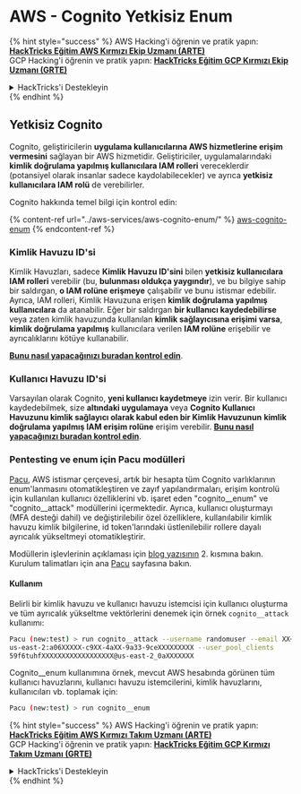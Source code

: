 # AWS - Cognito Yetkisiz Enum

{% hint style="success" %}
AWS Hacking'i öğrenin ve pratik yapın:<img src="../../../.gitbook/assets/image (1) (1) (1) (1).png" alt="" data-size="line">[**HackTricks Eğitim AWS Kırmızı Ekip Uzmanı (ARTE)**](https://training.hacktricks.xyz/courses/arte)<img src="../../../.gitbook/assets/image (1) (1) (1) (1).png" alt="" data-size="line">\
GCP Hacking'i öğrenin ve pratik yapın: <img src="../../../.gitbook/assets/image (2) (1).png" alt="" data-size="line">[**HackTricks Eğitim GCP Kırmızı Ekip Uzmanı (GRTE)**<img src="../../../.gitbook/assets/image (2) (1).png" alt="" data-size="line">](https://training.hacktricks.xyz/courses/grte)

<details>

<summary>HackTricks'i Destekleyin</summary>

* [**abonelik planlarını**](https://github.com/sponsors/carlospolop) kontrol edin!
* **💬 [**Discord grubuna**](https://discord.gg/hRep4RUj7f) veya [**telegram grubuna**](https://t.me/peass) katılın ya da **Twitter'da** 🐦 [**@hacktricks\_live**](https://twitter.com/hacktricks_live)**'i takip edin.**
* **Hacking ipuçlarını paylaşmak için** [**HackTricks**](https://github.com/carlospolop/hacktricks) ve [**HackTricks Cloud**](https://github.com/carlospolop/hacktricks-cloud) github reposuna PR gönderin.

</details>
{% endhint %}

## Yetkisiz Cognito

Cognito, geliştiricilerin **uygulama kullanıcılarına AWS hizmetlerine erişim vermesini** sağlayan bir AWS hizmetidir. Geliştiriciler, uygulamalarındaki **kimlik doğrulama yapılmış kullanıcılara IAM rolleri** vereceklerdir (potansiyel olarak insanlar sadece kaydolabilecekler) ve ayrıca **yetkisiz kullanıcılara IAM rolü** de verebilirler.

Cognito hakkında temel bilgi için kontrol edin:

{% content-ref url="../aws-services/aws-cognito-enum/" %}
[aws-cognito-enum](../aws-services/aws-cognito-enum/)
{% endcontent-ref %}

### Kimlik Havuzu ID'si

Kimlik Havuzları, sadece **Kimlik Havuzu ID'sini** bilen **yetkisiz kullanıcılara IAM rolleri** verebilir (bu, **bulunması oldukça yaygındır**), ve bu bilgiye sahip bir saldırgan, **o IAM rolüne erişmeye** çalışabilir ve bunu istismar edebilir.\
Ayrıca, IAM rolleri, Kimlik Havuzuna erişen **kimlik doğrulama yapılmış kullanıcılara** da atanabilir. Eğer bir saldırgan **bir kullanıcı kaydedebilirse** veya zaten kimlik havuzunda kullanılan **kimlik sağlayıcısına erişimi varsa**, **kimlik doğrulama yapılmış** kullanıcılara verilen **IAM rolüne** erişebilir ve ayrıcalıklarını kötüye kullanabilir.

[**Bunu nasıl yapacağınızı buradan kontrol edin**](../aws-services/aws-cognito-enum/cognito-identity-pools.md).

### Kullanıcı Havuzu ID'si

Varsayılan olarak Cognito, **yeni kullanıcı kaydetmeye** izin verir. Bir kullanıcı kaydedebilmek, size **altındaki uygulamaya** veya **Cognito Kullanıcı Havuzunu kimlik sağlayıcı olarak kabul eden bir Kimlik Havuzunun** **kimlik doğrulama yapılmış IAM erişim rolüne** erişim verebilir. [**Bunu nasıl yapacağınızı buradan kontrol edin**](../aws-services/aws-cognito-enum/cognito-user-pools.md#registration).

### Pentesting ve enum için Pacu modülleri

[Pacu](https://github.com/RhinoSecurityLabs/pacu), AWS istismar çerçevesi, artık bir hesapta tüm Cognito varlıklarının enum'lanmasını otomatikleştiren ve zayıf yapılandırmaları, erişim kontrolü için kullanılan kullanıcı özelliklerini vb. işaret eden "cognito\_\_enum" ve "cognito\_\_attack" modüllerini içermektedir. Ayrıca, kullanıcı oluşturmayı (MFA desteği dahil) ve değiştirilebilir özel özelliklere, kullanılabilir kimlik havuzu kimlik bilgilerine, id token'larındaki üstlenilebilir rollere dayalı ayrıcalık yükseltmeyi otomatikleştirir.

Modüllerin işlevlerinin açıklaması için [blog yazısının](https://rhinosecuritylabs.com/aws/attacking-aws-cognito-with-pacu-p2) 2. kısmına bakın. Kurulum talimatları için ana [Pacu](https://github.com/RhinoSecurityLabs/pacu) sayfasına bakın.

#### Kullanım

Belirli bir kimlik havuzu ve kullanıcı havuzu istemcisi için kullanıcı oluşturma ve tüm ayrıcalık yükseltme vektörlerini denemek için örnek `cognito__attack` kullanımı:
```bash
Pacu (new:test) > run cognito__attack --username randomuser --email XX+sdfs2@gmail.com --identity_pools
us-east-2:a06XXXXX-c9XX-4aXX-9a33-9ceXXXXXXXXX --user_pool_clients
59f6tuhfXXXXXXXXXXXXXXXXXX@us-east-2_0aXXXXXXX
```
Cognito\_\_enum kullanımına örnek, mevcut AWS hesabında görünen tüm kullanıcı havuzlarını, kullanıcı havuzu istemcilerini, kimlik havuzlarını, kullanıcıları vb. toplamak için:
```bash
Pacu (new:test) > run cognito__enum
```
{% hint style="success" %}
AWS Hacking'i öğrenin ve pratik yapın:<img src="../../../.gitbook/assets/image (1) (1) (1) (1).png" alt="" data-size="line">[**HackTricks Eğitim AWS Kırmızı Takım Uzmanı (ARTE)**](https://training.hacktricks.xyz/courses/arte)<img src="../../../.gitbook/assets/image (1) (1) (1) (1).png" alt="" data-size="line">\
GCP Hacking'i öğrenin ve pratik yapın: <img src="../../../.gitbook/assets/image (2) (1).png" alt="" data-size="line">[**HackTricks Eğitim GCP Kırmızı Takım Uzmanı (GRTE)**<img src="../../../.gitbook/assets/image (2) (1).png" alt="" data-size="line">](https://training.hacktricks.xyz/courses/grte)

<details>

<summary>HackTricks'i Destekleyin</summary>

* [**abonelik planlarını**](https://github.com/sponsors/carlospolop) kontrol edin!
* **💬 [**Discord grubuna**](https://discord.gg/hRep4RUj7f) veya [**telegram grubuna**](https://t.me/peass) katılın ya da **Twitter'da** 🐦 [**@hacktricks\_live**](https://twitter.com/hacktricks_live)**'i takip edin.**
* **Hacking ipuçlarını paylaşmak için** [**HackTricks**](https://github.com/carlospolop/hacktricks) ve [**HackTricks Cloud**](https://github.com/carlospolop/hacktricks-cloud) github reposuna PR gönderin.

</details>
{% endhint %}
